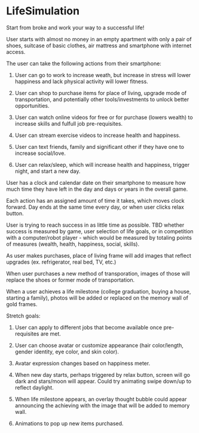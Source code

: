 # LifeSimulation
Start from broke and work your way to a successful life!

User starts with almost no money in an empty apartment with only a pair of shoes, suitcase of basic clothes, air mattress and smartphone with internet access. 

The user can take the following actions from their smartphone:

1. User can go to work to increase weath, but increase in stress will lower happiness and lack physical activity will lower fitness.

2. User can shop to purchase items for place of living, upgrade mode of transportation, and potentially other tools/investments to unlock better opportunities. 

3. User can watch online videos for free or for purchase (lowers wealth) to increase skills and fulfull job pre-requisites.

4. User can stream exercise videos to increase health and happiness.

5. User can text friends, family and significant other if they have one to increase social/love. 

6. User can relax/sleep, which will increase health and happiness, trigger night, and start a new day. 

User has a clock and calendar date on their smartphone to measure how much time they have left in the day and days or years in the overall game. 

Each action has an assigned amount of time it takes, which moves clock forward. Day ends at the same time every day, or when user clicks relax button.

User is trying to reach success in as little time as possible. TBD whether success is measured by game, user selection of life goals, or in competition with a computer/robot player - which would be measured by totaling points of measures (wealth, health, happiness, social, skills).

As user makes purchases, place of living frame will add images that reflect upgrades (ex. refrigerator, real bed, TV, etc.)

When user purchases a new method of transporation, images of those will replace the shoes or former mode of transportation.

When a user achieves a life milestone (college graduation, buying a house, starting a family), photos will be added or replaced on the memory wall of gold frames. 

Stretch goals:

1. User can apply to different jobs that become available once pre-requisites are met. 

2. User can choose avatar or customize appearance (hair color/length, gender identity, eye color, and skin color). 

3. Avatar expression changes based on happiness meter. 

4. When new day starts, perhaps triggered by relax button, screen will go dark and stars/moon will appear. Could try animating swipe down/up to reflect daylight.

5. When life milestone appears, an overlay thought bubble could appear announcing the achieving with the image that will be added to memory wall. 

6. Animations to pop up new items purchased. 


